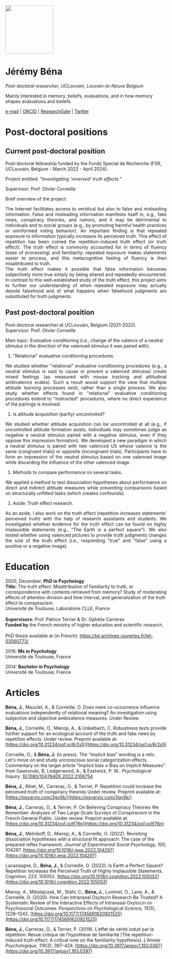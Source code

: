 <img src="https://pbs.twimg.com/profile_images/989917416753975297/lImHFmAa_400x400.jpg" width="150">

# Jérémy Béna

_Post-doctoral researcher, UCLouvain, Louvain-la-Neuve Belgium_<br>

Mainly interested in memory, beliefs, evaluations, and in how memory shapes evaluations and beliefs.<br>

<a href="mailto:jeremy.bena@uclouvain.be" target="_blank">e-mail</a> | <a href="https://orcid.org/0000-0001-9216-1677" target="_blank">ORCID</a> | <a href="https://www.researchgate.net/profile/Jeremy-Bena" target="_blank">ResearchGate</a> | <a href="https://twitter.com/JerBena" target="_blank">Twitter</a>

# Post-doctoral positions

## Current post-doctoral position

Post-doctoral fellowship funded by the Fonds Special de Recherche (FSR, UCLouvain, Belgium - March 2022 - April 2024).

Project entitled: _"Investigating 'reversed' truth effects."_

Supervisor: Prof. Olivier Corneille

Brief overview of the project:

<div style="text-align: justify"> 
The Internet facilitates access to veridical but also to false and misleading information. False and misleading information manifests itself in, e.g., fake news, conspiracy theories, and rumors, and it may be detrimental to individuals and to social groups (e.g., by promoting harmful health practices or uninformed voting behavior). An important finding is that repeated exposure to information typically increases its perceived truth. This effect of repetition has been coined the repetition-induced truth effect (or truth effect). The truth effect is commonly accounted for in terms of fluency (ease of processing) and familiarity: repeated exposure makes statements easier to process, and this metacognitive feeling of fluency is then misattributed to truth.
</div>

<div style="text-align: justify"> 
The truth effect makes it possible that false information becomes subjectively more true simply by being shared and repeatedly encountered. In contrast to this well-established study of the truth effect, this project aims to further our understanding of when repeated exposure may actually denote falsehood and of what happens when falsehood judgments are substituted for truth judgments. 
</div>

## Past post-doctoral position

Post-doctoral researcher at UCLouvain, Belgium (2021-2022).<br>
Supervisor: Prof. Olivier Corneille

Main topic: Evaluative conditioning (i.e., change of the valence of a neutral stimulus in the direction of the valenced stimulus it was paired with).

1. "Relational" evaluative conditioning procedures.

<div style="text-align: justify"> 
We studied whether "relational" evaluative conditioning procedures (e.g., a neutral stimulus is said to cause or prevent a valenced stimulus) create mixed feelings (as measured with mouse tracking and attitudinal ambivalence scales). Such a result would support the view that multiple attitude learning processes exist, rather than a single process. We also study whether effects found in "relational" evaluative conditioning procedures extend to "instructed" procedures, where no direct experience of the pairings is involved.
</div>

1. Is attitude acquisition (partly) uncontrolled?

<div style="text-align: justify"> 
We studied whether attitude acquisition can be uncontrolled at all (e.g., if uncontrolled attitude formation exists, individuals may sometimes judge as negative a neutral stimulus paired with a negative stimulus, even if they oppose this impression formation). We developed a new paradigm in which a neutral stimulus is paired with two valenced US whose valence is the same (congruent trials) or opposite (incongruent trials). Participants have to form an impression of the neutral stimulus based on one valenced image while discarding the influence of the other valenced image. 
</div>

1. Methods to compare performance on several tasks.

<div style="text-align: justify"> 
We applied a method to test dissociation hypotheses about performance on direct and indirect attitude measures while preventing comparisons based on structurally unfitted tasks (which creates confounds).
</div>

1. Aside: Truth effect research.

<div style="text-align: justify"> 
As an aside, I also work on the truth effect (repetition increases statements' perceived truth) with the help of research assistants and students. We investigated whether evidence for the truth effect can be found on highly implausible statements (e.g., "The Earth is a perfect square"). We also tested whether using valenced pictures to provide truth judgments changes the size of the truth effect (i.e., responding "true" and "false" using a positive or a negative image). 
</div>

# Education

2020, December: **PhD in Psychology**<br>
**Title:** The truth effect: Misattribution of familiarity to truth, or correspondence with contents retrieved from memory? Study of moderating effects of attention division and time interval, and generalization of the truth effect to conspiracism.<br>
Université de Toulouse, Laboratoire CLLE, France<br><br>
**Supervisors:** Prof. Patrice Terrier & Dr. Ophélie Carreras<br>
**Funded by** the French ministry of higher education and scientific research.<br><br>
PhD thesis available at (in French): https://tel.archives-ouvertes.fr/tel-03560773/

2016: **Ms in Psychology**<br>
Université de Toulouse, France

2014: **Bachelor in Psychology**<br>
Université de Toulouse, France

# Articles

<b>Béna, J.</b>, Mauclet, A., & Corneille, O. Does mere co-occurrence influence evaluations independently of relational meaning? An investigation using subjective and objective ambivalence measures. Under Review.

<b>Béna, J.</b>, Corneille, O., Mierop, A., & Unkelbach, C. Robustness tests provide further support for an ecological account of the truth and fake news by repetition effects. Under review. Preprint available at: [https://doi.org/10.31234/osf.io/6r2s5](https://doi.org/10.31234/osf.io/6r2s5)

Corneille, O., & <b>Béna, J.</b> (in press). The “implicit bias” wording is a relic. Let's move on and study unconscious social categorization effects. Commentary on the target article "Implicit bias ≠ Bias on Implicit Measures" from Gawronski, B, Ledgerwood, A., & Eastwick, P. W.. _Psychological Inquiry._ [10.1080/1047840X.2022.2106754](10.1080/1047840X.2022.2106754)

<b>Béna, J.</b>, Rihet, M., Carreras, O., & Terrier, P. Repetition could increase the perceived truth of conspiracy theories Under review. Preprint available at: [https://psyarxiv.com/3gc6k/](https://psyarxiv.com/3gc6k/)

<b>Béna, J.</b>, Carreras, O., & Terrier, P. On Believing Conspiracy Theories We Remember: Analyses of Two Large-Scale Surveys of Conspiracism in the French General Public. Under review. Preprint available at: [https://doi.org/10.31234/osf.io/tf76n](https://doi.org/10.31234/osf.io/tf76n)

<b>Béna, J.</b>, Melnikoff, D., Mierop, A., & Corneille, O. (2022). Revisiting dissociation hypotheses with a structural fit approach: The case of the prepared reflex framework. _Journal of Experimental Social Psychology, 100_, 104297. [https://doi.org/10.1016/j.jesp.2022.104297](https://doi.org/10.1016/j.jesp.2022.104297)

Lacassagne, D., <b>Béna, J.</b>, & Corneille, O. (2022). Is Earth a Perfect Square? Repetition Increases the Perceived Truth of Highly Implausible Statements. _Cognition, 223_, 105052. [https://doi.org/10.1016/j.cognition.2022.105052](https://doi.org/10.1016/j.cognition.2022.105052) 

Mierop, A., Mikolajczak, M., Stahl, C., <b>Béna, J.</b>, Luminet, O., Lane, A., & Corneille, O. (2020). How Can Intranasal Oxytocin Research Be Trusted? A Systematic Review of the Interactive Effects of Intranasal Oxytocin on Psychosocial Outcomes. _Perspectives on Psychological Science, 15(5)_, 1228–1242. [https://doi.org/10.1177/1745691620921525](https://doi.org/10.1177/1745691620921525)

<b>Béna, J.</b>, Carreras, O., & Terrier, P. (2019). L’effet de vérité induit par la répétition: Revue critique de l’hypothèse de familiarité [The repetition-induced truth effect: A critical note on the familiarity hypothesis]. _L'Année Psychologique, 119(3)_, 397–424. [https://doi.org/10.3917/anpsy1.193.0397](https://doi.org/10.3917/anpsy1.193.0397)
